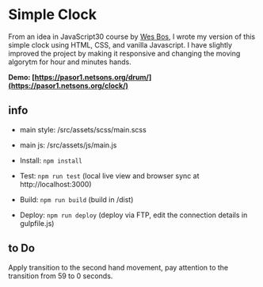 # Simple Clock

From an idea in JavaScript30 course by [Wes Bos](//github.com/wesbos), I wrote my version of this simple clock using HTML, CSS, and vanilla Javascript. I have slightly improved the project by making it responsive and changing the moving algorytm for hour and minutes hands.

**Demo: [https://pasor1.netsons.org/drum/](https://pasor1.netsons.org/clock/)**

## info

- main style: /src/assets/scss/main.scss
- main js: /src/assets/js/main.js

- Install: `npm install`
- Test: `npm run test` (local live view and browser sync at http://localhost:3000)
- Build: `npm run build` (build in /dist)
- Deploy: `npm run deploy` (deploy via FTP, edit the connection details in gulpfile.js)

## to Do

Apply transition to the second hand movement, pay attention to the transition from 59 to 0 seconds.
